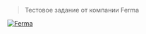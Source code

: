 > Тестовое задание от компании Ferma

[![Ferma](https://img.shields.io/badge/-Ferma_Test-AA2521?style=for-the-badge&)](https://evgeniyol.github.io/Ferma-test/)
